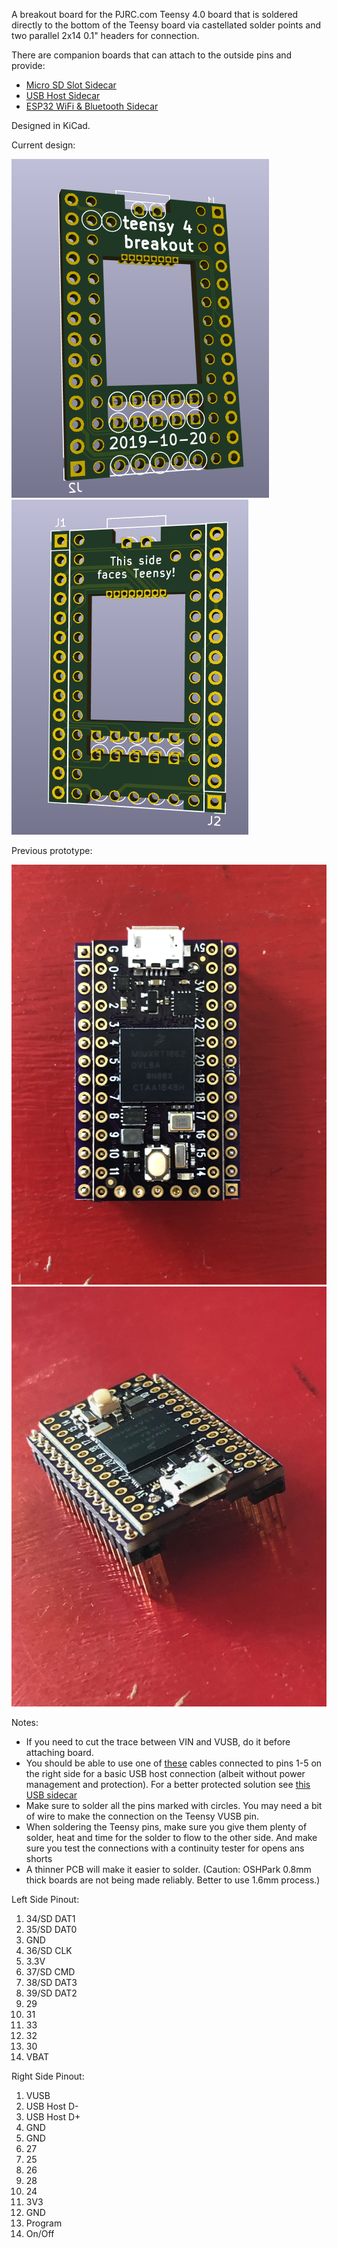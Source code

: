A breakout board for the PJRC.com Teensy 4.0 board that is soldered directly to the bottom of the Teensy board via castellated solder points and two parallel 2x14 0.1" headers for connection.

There are companion boards that can attach to the outside pins and provide:

- [Micro SD Slot Sidecar](https://github.com/blackketter/teensy4_sd_breakout)
- [USB Host Sidecar](https://github.com/blackketter/teensy4_usb_host_breakout)
- [ESP32 WiFi & Bluetooth Sidecar](https://github.com/blackketter/teensy4_esp32_breakout)

Designed in KiCad.

Current design:

![breakout render](render.png)
![breakout render bottom](render_bottom.png)

Previous prototype:

![breakout photo](teensy4_header_breakout_photo.jpg)
![breakout photo](teensy4_header_breakout_photo2.jpg)

Notes:

- If you need to cut the trace between VIN and VUSB, do it before attaching board.
- You should be able to use one of [these](https://www.pjrc.com/store/cable_usb_host_t36.html) cables connected to pins 1-5 on the right side for a basic USB host connection (albeit without power management and protection). For a better protected solution see [this USB sidecar](https://github.com/blackketter/teensy4_usb_host_breakout)
- Make sure to solder all the pins marked with circles.  You may need a bit of wire to make the connection on the Teensy VUSB pin.
- When soldering the Teensy pins, make sure you give them plenty of solder, heat and time for the solder to flow to the other side.  And make sure you test the connections with a continuity tester for opens ans shorts
- A thinner PCB will make it easier to solder. (Caution: OSHPark 0.8mm thick boards are not being made reliably.  Better to use 1.6mm process.)

Left Side Pinout:

1. 34/SD DAT1
2. 35/SD DAT0
3. GND
4. 36/SD CLK
5. 3.3V
6. 37/SD CMD
7. 38/SD DAT3
8. 39/SD DAT2
9. 29
10. 31
11. 33
12. 32
13. 30
14. VBAT

Right Side Pinout:

1. VUSB
2. USB Host D-
3. USB Host D+
4. GND
5. GND
6. 27
7. 25
8. 26
9. 28
10. 24
11. 3V3
12. GND
13. Program
14. On/Off
